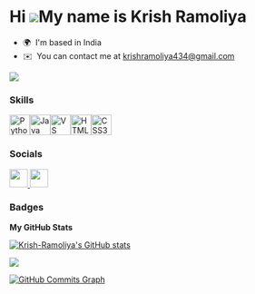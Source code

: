 Hi ![](https://user-images.githubusercontent.com/18350557/176309783-0785949b-9127-417c-8b55-ab5a4333674e.gif)My name is Krish Ramoliya
======================================================================================================================================

* 🌍  I'm based in India
* ✉️  You can contact me at [krishramoliya434@gmail.com](mailto:krishramoliya434@gmail.com)

<a href="https://www.github.com/Krish-Ramoliya" target="_blank" rel="noreferrer"><img
src="https://img.shields.io/github/followers/Krish-Ramoliya?logo=github&style=for-the-badge&color=64748b&labelColor=000000" /></a>

### Skills


<p align="left">
<a href="https://www.python.org/" target="_blank" rel="noreferrer"><img src="https://raw.githubusercontent.com/danielcranney/readme-generator/main/public/icons/skills/python-colored.svg" width="36" height="36" alt="Python" /></a><a href="https://www.oracle.com/java/" target="_blank" rel="noreferrer"><img src="https://raw.githubusercontent.com/danielcranney/readme-generator/main/public/icons/skills/java-colored.svg" width="36" height="36" alt="Java" /></a><a href="https://code.visualstudio.com/" target="_blank" rel="noreferrer"><img src="https://raw.githubusercontent.com/danielcranney/readme-generator/main/public/icons/skills/visualstudiocode.svg" width="36" height="36" alt="VS Code" /></a><a href="https://developer.mozilla.org/en-US/docs/Glossary/HTML5" target="_blank" rel="noreferrer"><img src="https://raw.githubusercontent.com/danielcranney/readme-generator/main/public/icons/skills/html5-colored.svg" width="36" height="36" alt="HTML5" /></a><a href="https://www.w3.org/TR/CSS/#css" target="_blank" rel="noreferrer"><img src="https://raw.githubusercontent.com/danielcranney/readme-generator/main/public/icons/skills/css3-colored.svg" width="36" height="36" alt="CSS3" /></a>
</p>


### Socials

<p align="left"> <a href="https://www.github.com/Krish-Ramoliya" target="_blank" rel="noreferrer"> <picture> <source media="(prefers-color-scheme: dark)" srcset="https://raw.githubusercontent.com/danielcranney/readme-generator/main/public/icons/socials/github-dark.svg" /> <source media="(prefers-color-scheme: light)" srcset="https://raw.githubusercontent.com/danielcranney/readme-generator/main/public/icons/socials/github.svg" /> <img src="https://raw.githubusercontent.com/danielcranney/readme-generator/main/public/icons/socials/github.svg" width="32" height="32" /> </picture> </a> <a href="https://www.linkedin.com/in/ krish-ramoliya-123b312a2" target="_blank" rel="noreferrer"> <picture> <source media="(prefers-color-scheme: dark)" srcset="https://raw.githubusercontent.com/danielcranney/readme-generator/main/public/icons/socials/linkedin-dark.svg" /> <source media="(prefers-color-scheme: light)" srcset="https://raw.githubusercontent.com/danielcranney/readme-generator/main/public/icons/socials/linkedin.svg" /> <img src="https://raw.githubusercontent.com/danielcranney/readme-generator/main/public/icons/socials/linkedin.svg" width="32" height="32" /> </picture> </a></p>

### Badges

<b>My GitHub Stats</b>

<a href="http://www.github.com/Krish-Ramoliya"><img src="https://github-readme-stats.vercel.app/api?username=Krish-Ramoliya&show_icons=true&hide=&count_private=true&title_color=3382ed&text_color=ef4444&icon_color=64748b&bg_color=000000&hide_border=true&show_icons=true" alt="Krish-Ramoliya's GitHub stats" /></a>

<a href="http://www.github.com/Krish-Ramoliya"><img src="https://github-readme-streak-stats.herokuapp.com/?user=Krish-Ramoliya&stroke=ef4444&background=000000&ring=3382ed&fire=3382ed&currStreakNum=ef4444&currStreakLabel=3382ed&sideNums=ef4444&sideLabels=ef4444&dates=ef4444&hide_border=true" /></a>

<a href="http://www.github.com/Krish-Ramoliya"><img src="https://github-readme-activity-graph.cyclic.app/graph?username=Krish-Ramoliya&bg_color=000000&color=ef4444&line=64748b&point=ef4444&area_color=000000&area=true&hide_border=true&custom_title=GitHub%20Commits%20Graph" alt="GitHub Commits Graph" /></a>
